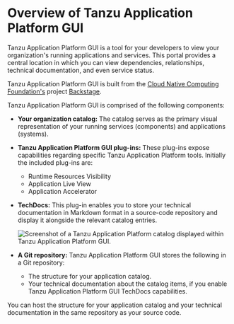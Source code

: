 # Overview of Tanzu Application Platform GUI

Tanzu Application Platform GUI is a tool for your developers to view your organization's running
applications and services.
This portal provides a central location in which you can view dependencies, relationships, technical
documentation, and even service status.

Tanzu Application Platform GUI is built from the
[Cloud Native Computing Foundation's](https://www.cncf.io/) project [Backstage](https://backstage.io/).

Tanzu Application Platform GUI is comprised of the following components:

- **Your organization catalog:**
  The catalog serves as the primary visual representation of your running services (components) and
  applications (systems).

- **Tanzu Application Platform GUI plug-ins:**
  These plug-ins expose capabilities regarding specific Tanzu Application Platform tools.
  Initially the included plug-ins are:

  - Runtime Resources Visibility
  - Application Live View
  - Application Accelerator

- **TechDocs:**
  This plug-in enables you to store your technical documentation in Markdown format in a source-code
  repository and display it alongside the relevant catalog entries.

  ![Screenshot of a Tanzu Application Platform catalog displayed within Tanzu Application Platform GUI.](images/tap-gui-catalog.png)

- **A Git repository:**
  Tanzu Application Platform GUI stores the following in a Git repository:

  - The structure for your application catalog.
  - Your technical documentation about the catalog items, if you enable Tanzu Application Platform GUI
    TechDocs capabilities.

You can host the structure for your application catalog and your technical documentation in the same
repository as your source code.
